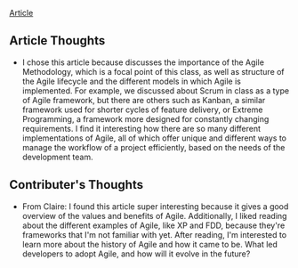 [Article](https://lucidspark.com/blog/what-is-agile-methodology)

## Article Thoughts
* I chose this article because discusses the importance of the Agile Methodology, which is a focal point of
this class, as well as structure of the Agile lifecycle and the different models in which Agile is implemented.
For example, we discussed about Scrum in class as a type of Agile framework, but there are others such as Kanban, a similar framework used for shorter cycles of feature delivery, or Extreme Programming, a framework more designed for constantly changing requirements. I find it interesting how there are so many different implementations of Agile, all of which offer unique and different ways to manage the workflow of a project efficiently, based on the needs of the development team.

## Contributer's Thoughts
* From Claire: I found this article super interesting because it gives a good overview of the values and benefits of Agile. Additionally, I liked reading about the different examples of Agile, like XP and FDD, because they're frameworks that I'm not familiar with yet. After reading, I'm interested to learn more about the history of Agile and how it came to be. What led developers to adopt Agile, and how will it evolve in the future?